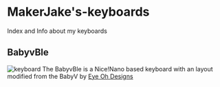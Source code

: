 # MakerJake's-keyboards
Index and Info about my keyboards

## BabyvBle
![keyboard](https://i.imgur.com/8DEd4Qf.jpg)
The BabyvBle is a Nice!Nano based keyboard with an layout modified from the BabyV by [Eye Oh Designs](https://www.instagram.com/eyeohdesigns/?hl=en)
